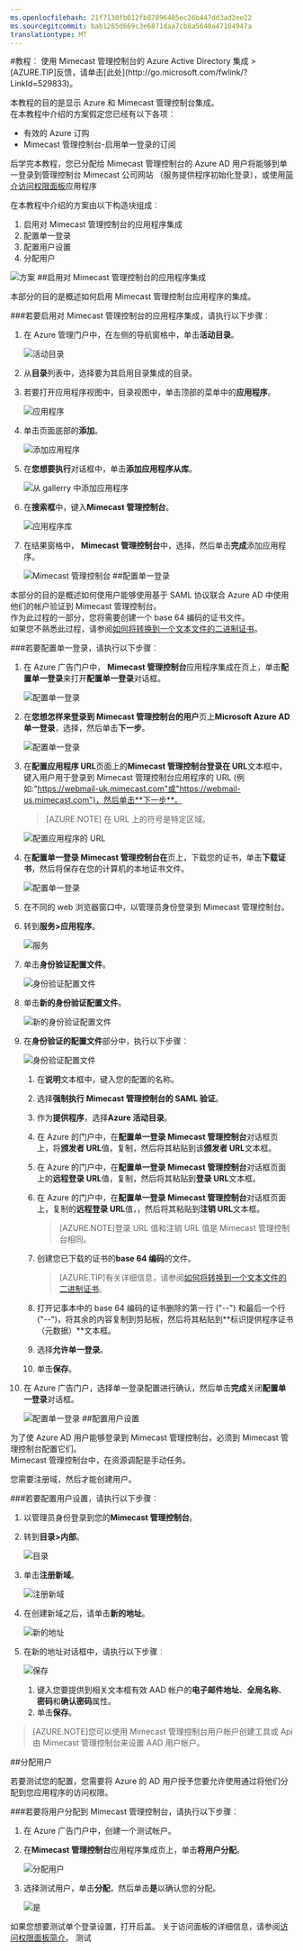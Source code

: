 ```yaml
---
ms.openlocfilehash: 21f7130fb012fb87896405ec26b447dd3ad2ee22
ms.sourcegitcommit: bab1265d669c3e6871daa7cb8a5640a47104947a
translationtype: MT
---
```

<properties pageTitle="教程︰ 使用 Mimecast 管理控制台的 Azure Active Directory 集成 |Microsoft Azure" description="了解如何使用 Azure Active Directory Mimecast 管理控制台启用单一登录、 自动化资源调配，和更多。" services="active-directory" authors="MarkusVi"  documentationCenter="na" manager="stevenpo"/>
<tags ms.service="active-directory" ms.devlang="na" ms.topic="article" ms.tgt_pltfrm="na" ms.workload="identity" ms.date="08/01/2015" ms.author="markvi" />
#教程︰ 使用 Mimecast 管理控制台的 Azure Active Directory 集成
>[AZURE.TIP]反馈，请单击[此处](http://go.microsoft.com/fwlink/?LinkId=529833)。
  
本教程的目的是显示 Azure 和 Mimecast 管理控制台集成。  
在本教程中介绍的方案假定您已经有以下各项︰

-   有效的 Azure 订购
-   Mimecast 管理控制台-启用单一登录的订阅
  
后学完本教程，您已分配给 Mimecast 管理控制台的 Azure AD 用户将能够到单一登录到管理控制台 Mimecast 公司网站 （服务提供程序初始化登录），或使用[简介访问权限面板](https://msdn.microsoft.com/library/dn308586)应用程序
  
在本教程中介绍的方案由以下构造块组成︰

1.  启用对 Mimecast 管理控制台的应用程序集成
2.  配置单一登录
3.  配置用户设置
4.  分配用户

![方案](./media/active-directory-saas-mimecast-admin-console-tutorial/IC795008.png "Scenario")
##启用对 Mimecast 管理控制台的应用程序集成
  
本部分的目的是概述如何启用 Mimecast 管理控制台应用程序的集成。

###若要启用对 Mimecast 管理控制台的应用程序集成，请执行以下步骤︰

1.  在 Azure 管理门户中，在左侧的导航窗格中，单击**活动目录**。

    ![活动目录](./media/active-directory-saas-mimecast-admin-console-tutorial/IC700993.png "Active Directory")

2.  从**目录**列表中，选择要为其启用目录集成的目录。

3.  若要打开应用程序视图中，目录视图中，单击顶部的菜单中的**应用程序**。

    ![应用程序](./media/active-directory-saas-mimecast-admin-console-tutorial/IC700994.png "Applications")

4.  单击页面底部的**添加**。

    ![添加应用程序](./media/active-directory-saas-mimecast-admin-console-tutorial/IC749321.png "Add application")

5.  在**您想要执行**对话框中，单击**添加应用程序从库**。

    ![从 gallerry 中添加应用程序](./media/active-directory-saas-mimecast-admin-console-tutorial/IC749322.png "Add an application from gallerry")

6.  在**搜索框**中，键入**Mimecast 管理控制台**。

    ![应用程序库](./media/active-directory-saas-mimecast-admin-console-tutorial/IC795009.png "Application Gallery")

7.  在结果窗格中， **Mimecast 管理控制台**中，选择，然后单击**完成**添加应用程序。

    ![Mimecast 管理控制台](./media/active-directory-saas-mimecast-admin-console-tutorial/IC795010.png "Mimecast Admin Console")
##配置单一登录
  
本部分的目的是概述如何使用户能够使用基于 SAML 协议联合 Azure AD 中使用他们的帐户验证到 Mimecast 管理控制台。  
作为此过程的一部分，您将需要创建一个 base 64 编码的证书文件。  
如果您不熟悉此过程，请参阅[如何将转换到一个文本文件的二进制证书](http://youtu.be/PlgrzUZ-Y1o)。

###若要配置单一登录，请执行以下步骤︰

1.  在 Azure 广告门户中， **Mimecast 管理控制台**应用程序集成在页上，单击**配置单一登录**来打开**配置单一登录**对话框。

    ![配置单一登录](./media/active-directory-saas-mimecast-admin-console-tutorial/IC795011.png "Configure Single Sign-On")

2.  在**您想怎样来登录到 Mimecast 管理控制台的用户**页上**Microsoft Azure AD 单一登录**，选择，然后单击**下一步**。

    ![配置单一登录](./media/active-directory-saas-mimecast-admin-console-tutorial/IC795012.png "Configure Single Sign-On")

3.  在**配置应用程序 URL**页面上的**Mimecast 管理控制台登录在 URL**文本框中，键入用户用于登录到 Mimecast 管理控制台应用程序的 URL (例如:"https://webmail-uk.mimecast.com"或"https://webmail-us.mimecast.com")，然后单击**下一步**。

    >[AZURE.NOTE] 在 URL 上的符号是特定区域。

    ![配置应用程序的 URL](./media/active-directory-saas-mimecast-admin-console-tutorial/IC795013.png "Configure App URL")

4.  在**配置单一登录 Mimecast 管理控制台在**页上，下载您的证书，单击**下载证书**，然后将保存在您的计算机的本地证书文件。

    ![配置单一登录](./media/active-directory-saas-mimecast-admin-console-tutorial/IC795014.png "Configure Single Sign-On")

5.  在不同的 web 浏览器窗口中，以管理员身份登录到 Mimecast 管理控制台。

6.  转到**服务\>应用程序**。

    ![服务](./media/active-directory-saas-mimecast-admin-console-tutorial/IC794998.png "Services")

7.  单击**身份验证配置文件**。

    ![身份验证配置文件](./media/active-directory-saas-mimecast-admin-console-tutorial/IC794999.png "Authentication Profiles")

8.  单击**新的身份验证配置文件**。

    ![新的身份验证配置文件](./media/active-directory-saas-mimecast-admin-console-tutorial/IC795000.png "New Authentication Profiles")

9.  在**身份验证的配置文件**部分中，执行以下步骤︰

    ![身份验证配置文件](./media/active-directory-saas-mimecast-admin-console-tutorial/IC795015.png "Authentication Profile")

    1.  在**说明**文本框中，键入您的配置的名称。
    2.  选择**强制执行 Mimecast 管理控制台的 SAML 验证**。
    3.  作为**提供程序**，选择**Azure 活动目录**。
    4.  在 Azure 的门户中，在**配置单一登录 Mimecast 管理控制台**对话框页上，将**颁发者 URL**值，复制，然后将其粘贴到该**颁发者 URL**文本框。
    5.  在 Azure 的门户中，在**配置单一登录 Mimecast 管理控制台**对话框页面上的**远程登录 URL**值，复制，然后将其粘贴到**登录 URL**文本框。
    6.  在 Azure 的门户中，在**配置单一登录 Mimecast 管理控制台**对话框页面上，复制的**远程登录 URL**值，，然后将其粘贴到**注销 URL**文本框。  

        >[AZURE.NOTE]登录 URL 值和注销 URL 值是 Mimecast 管理控制台相同。

    7.  创建您已下载的证书的**base 64 编码**的文件。  

        >[AZURE.TIP]有关详细信息，请参阅[如何将转换到一个文本文件的二进制证书](http://youtu.be/PlgrzUZ-Y1o)。

    8.  打开记事本中的 base 64 编码的证书删除的第一行 ("*--*") 和最后一个行 ("*--*")，将其余的内容复制到剪贴板，然后将其粘贴到**标识提供程序证书 （元数据）**文本框。
    9.  选择**允许单一登录**。
    10. 单击**保存**。

10. 在 Azure 广告门户，选择单一登录配置进行确认，然后单击**完成**关闭**配置单一登录**对话框。

    ![配置单一登录](./media/active-directory-saas-mimecast-admin-console-tutorial/IC795016.png "Configure Single Sign-On")
##配置用户设置
  
为了使 Azure AD 用户能够登录到 Mimecast 管理控制台，必须到 Mimecast 管理控制台配置它们。  
Mimecast 管理控制台中，在资源调配是手动任务。
  
您需要注册域，然后才能创建用户。

###若要配置用户设置，请执行以下步骤︰

1.  以管理员身份登录到您的**Mimecast 管理控制台**。

2.  转到**目录\>内部**。

    ![目录](./media/active-directory-saas-mimecast-admin-console-tutorial/IC795003.png "Directories")

3.  单击**注册新域**。

    ![注册新域](./media/active-directory-saas-mimecast-admin-console-tutorial/IC795004.png "Register New Domain")

4.  在创建新域之后，请单击**新的地址**。

    ![新的地址](./media/active-directory-saas-mimecast-admin-console-tutorial/IC795005.png "New Address")

5.  在新的地址对话框中，请执行以下步骤︰

    ![保存](./media/active-directory-saas-mimecast-admin-console-tutorial/IC795006.png "Save")

    1.  键入您要提供到相关文本框有效 AAD 帐户的**电子邮件地址**、**全局名称**、**密码**和**确认密码**属性。
    2.  单击**保存**。

>[AZURE.NOTE]您可以使用 Mimecast 管理控制台用户帐户创建工具或 Api 由 Mimecast 管理控制台来设置 AAD 用户帐户。

##分配用户
  
若要测试您的配置，您需要将 Azure 的 AD 用户授予您要允许使用通过将他们分配到您应用程序的访问权限。

###若要将用户分配到 Mimecast 管理控制台，请执行以下步骤︰

1.  在 Azure 广告门户中，创建一个测试帐户。

2.  在**Mimecast 管理控制台**应用程序集成页上，单击**将用户分配**。

    ![分配用户](./media/active-directory-saas-mimecast-admin-console-tutorial/IC795017.png "Assign Users")

3.  选择测试用户，单击**分配**，然后单击**是**以确认您的分配。

    ![是](./media/active-directory-saas-mimecast-admin-console-tutorial/IC767830.png "Yes")
  
如果您想要测试单个登录设置，打开后盖。 关于访问面板的详细信息，请参阅[访问权限面板简介](https://msdn.microsoft.com/library/dn308586)。
测试
